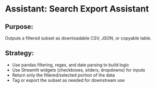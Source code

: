 # Assistant: Search Export Assistant

## Purpose:
Outputs a filtered subset as downloadable CSV, JSON, or copyable table.

## Strategy:
- Use pandas filtering, regex, and date parsing to build logic
- Use Streamlit widgets (checkboxes, sliders, dropdowns) for inputs
- Return only the filtered/selected portion of the data
- Tag or export the subset as needed for downstream use
